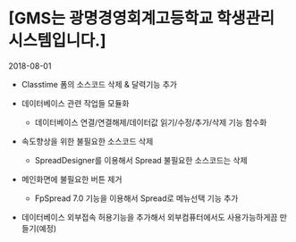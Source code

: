 # [GMS는 광명경영회계고등학교 학생관리 시스템입니다.]

2018-08-01
 - Classtime 폼의 소스코드 삭제 & 달력기능 추가
   
 - 데이터베이스 관련 작업들 모듈화
   - 데이터베이스 연결/연결해제/데이터값 읽기/수정/추가/삭제 기능 함수화 
   
 - 속도향상을 위한 불필요한 소스코드 삭제
   - SpreadDesigner를 이용해서 Spread 불필요한 소스코드는 삭제
   
 - 메인화면에 불필요한 버튼 제거
   - FpSpread 7.0 기능을 이용해서 Spread로 메뉴선택 기능 추가
 
 - 데이터베이스 외부접속 허용기능을 추가해서 외부컴퓨터에서도 사용가능하게끔 만들기(예정)
